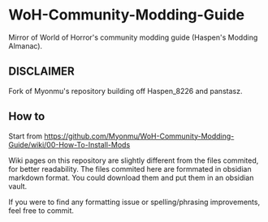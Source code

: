 # WoH-Community-Modding-Guide
Mirror of World of Horror's community modding guide (Haspen's Modding Almanac). 

## DISCLAIMER
Fork of Myonmu's repository building off Haspen_8226 and panstasz.

## How to
Start from  https://github.com/Myonmu/WoH-Community-Modding-Guide/wiki/00-How-To-Install-Mods

Wiki pages on this repository are slightly different from the files commited, for better readability.
The files commited here are formmated in obsidian markdown format. You could download them and put them in an obsidian vault.

If you were to find any formatting issue or spelling/phrasing improvements, feel free to commit.
